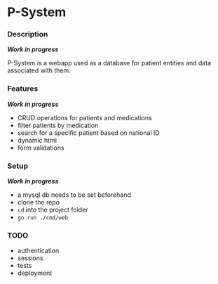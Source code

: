 # P-System

### Description

***Work in progress***

P-System is a webapp used as a database for patient entities and data associated with them.

### Features

***Work in progress***

* CRUD operations for patients and medications
* filter patients by medication
* search for a specific patient based on national ID
* dynamic html
* form validations

### Setup

***Work in progress***

* a mysql db needs to be set beforehand
* clone the repo
* `cd` into the project folder
* `go run ./cmd/web`

### TODO

* authentication
* sessions
* tests
* deployment
